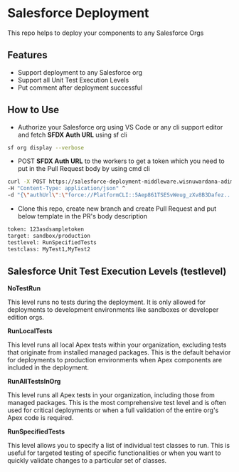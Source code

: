 # Salesforce Deployment

This repo helps to deploy your components to any Salesforce Orgs
## Features

- Support deployment to any Salesforce org
- Support all Unit Test Execution Levels
- Put comment after deployment successful


## How to Use

- Authorize your Salesforce org using VS Code or any cli support editor and fetch **SFDX Auth URL** using sf cli
```bash
sf org display --verbose
```
- POST **SFDX Auth URL** to the workers to get a token which you need to put in the Pull Request body by using cmd cli
```bash
curl -X POST https://salesforce-deployment-middleware.wisnuwardana-adimas.workers.dev/generate ^
-H "Content-Type: application/json" ^
-d "{\"authUrl\":\"force://PlatformCLI::5Aep861TSESvWeug_zXv8B3Dafez...\"}"
```
- Clone this repo, create new branch and create Pull Request and put below template in the PR's body description
```bash
token: 123asdsampletoken
target: sandbox/production
testlevel: RunSpecifiedTests
testclass: MyTest1,MyTest2
```


## Salesforce Unit Test Execution Levels (testlevel)

**NoTestRun**

This level runs no tests during the deployment. It is only allowed for deployments to development environments like sandboxes or developer edition orgs.

**RunLocalTests**

This level runs all local Apex tests within your organization, excluding tests that originate from installed managed packages. This is the default behavior for deployments to production environments when Apex components are included in the deployment.

**RunAllTestsInOrg**

This level runs all Apex tests in your organization, including those from managed packages. This is the most comprehensive test level and is often used for critical deployments or when a full validation of the entire org's Apex code is required. 

**RunSpecifiedTests**

This level allows you to specify a list of individual test classes to run. This is useful for targeted testing of specific functionalities or when you want to quickly validate changes to a particular set of classes.
